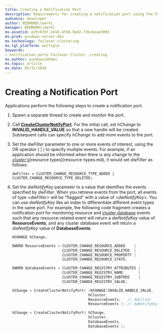 ```yaml
---
title: Creating a Notification Port
description: Requirements for creating a notification port using the Failover Cluster API.
audience: developer
author: REDMOND\\markl
manager: REDMOND\\markl
ms.assetid: e29c67bf-241d-4fb0-9ad2-73bcbeae309d
ms.prod: windows-server-dev
ms.technology: failover-clustering
ms.tgt_platform: multiple
keywords:
- notification ports Failover Cluster ,creating
ms.author: windowssdkdev
ms.topic: article
ms.date: 05/31/2018
---
```


# Creating a Notification Port

Applications perform the following steps to create a notification port.

1.  Spawn a separate thread to create and monitor the port.

2.  Call [**CreateClusterNotifyPort**](/previous-versions/windows/desktop/api/ClusAPI/nc-clusapi-pclusapi_create_cluster_notify_port). For the initial call, set *hChange* to **INVALID\_HANDLE\_VALUE** so that a new handle will be created. Subsequent calls can specify *hChange* to add more events to the port.

3.  Set the *dwFilter* parameter to one or more events of interest, using the OR operator ( \| ) to specify multiple events. For example, if an application should be informed when there is any change to the [*cluster's*](https://www.bing.com/search?q=*cluster's*)[resource types](resource-types.md), it would set *dwFilter* as follows:

    `dwFilter = CLUSTER_CHANGE_RESOURCE_TYPE_ADDED | CLUSTER_CHANGE_RESOURCE_TYPE_DELETED;`

4.  Set the *dwNotifyKey* parameter to a value that identifies the events specified by *dwFilter*. When you retrieve events from the port, all events of type &lt;*dwFilter*&gt; will be "flagged" with a value of &lt;*dwNotifyKey*&gt;. You can use *dwNotifyKey* like an index to differentiate different event types in the same port. For example, the following code fragment creates a notification port for monitoring resource and [cluster database](cluster-database.md) events such that any resource-related event will return a *dwNotifyKey* value of **ResourceEvents**, and any cluster database event will return a *dwNotifyKey* value of **DatabaseEvents**:

    ```C++
    HCHANGE hChange;

    DWORD ResourceEvents = CLUSTER_CHANGE_RESOURCE_ADDED    |
                           CLUSTER_CHANGE_RESOURCE_DELETED  |
                           CLUSTER_CHANGE_RESOURCE_PROPERTY |
                           CLUSTER_CHANGE_RESOURCE_STATE;

    DWORD DatabaseEvents = CLUSTER_CHANGE_REGISTRY_ATTRIBUTES |
                           CLUSTER_CHANGE_REGISTRY_NAME       |
                           CLUSTER_CHANGE_REGISTRY_SUBTREE    |
                           CLUSTER_CHANGE_REGISTRY_VALUE;

    hChange = CreateClusterNotifyPort( (HCHANGE)INVALID_HANDLE_VALUE,
                                       hCluster,
                                       ResourceEvents,   // dwFilter
                                       ResourceEvents ); // dwNotifyKey

    hChange = CreateClusterNotifyPort( hChange,
                                       hCluster,
                                       DatabaseEvents,
                                       DatabaseEvents );
    ```

    

 

 




